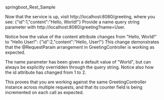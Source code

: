 
springboot_Rest_Sample

Now that the service is up, visit http://localhost:8080/greeting, where you see: {"id":1,"content":"Hello, World!"} Provide a name query string parameter with http://localhost:8080/greeting?name=User.

Notice how the value of the content attribute changes from "Hello, World!" to "Hello User!": {"id":2,"content":"Hello, User!"} This change demonstrates that the @RequestParam arrangement in GreetingController is working as expected.

The name parameter has been given a default value of "World", but can always be explicitly overridden through the query string. Notice also how the id attribute has changed from 1 to 2.

This proves that you are working against the same GreetingController instance across multiple requests, and that its counter field is being incremented on each call as expected.

